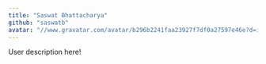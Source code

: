 ```yaml
---
title: "Saswat Bhattacharya"
github: "saswatb"
avatar: "//www.gravatar.com/avatar/b296b2241faa23927f7df0a27597e46e?d=identicon"
---
```


User description here!
